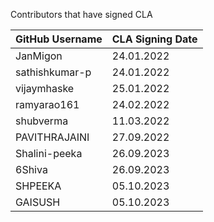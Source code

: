Contributors that have signed CLA

| GitHub Username | CLA Signing Date |
|---------------------|-----------|
| JanMigon | 24.01.2022 |
| sathishkumar-p | 24.01.2022 |
| vijaymhaske | 25.01.2022 |
| ramyarao161 | 24.02.2022 |
| shubverma | 11.03.2022 |
| PAVITHRAJAINI | 27.09.2022 |
| Shalini-peeka | 26.09.2023 |
| 6Shiva | 26.09.2023 |
| SHPEEKA | 05.10.2023 |
| GAISUSH | 05.10.2023 |
